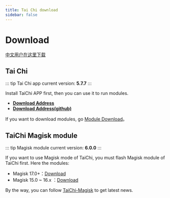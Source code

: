 ```yaml
---
title: Tai Chi download
sidebar: false
---
```


# Download

[中文用户在这里下载](/zh/download)

## Tai Chi

::: tip
Tai Chi app current version: **5.7.7**
:::

Install TaiChi APP first, then you can use it to run modules.

- [**Download Address**][stable1]
- [**Download Address(github)**][stable2]

If you want to download modules, go [Module Download](/module/)。

## TaiChi Magisk module

::: tip
Magisk module current version: **6.0.0**
:::

If you want to use Magisk mode of TaiChi, you must flash Magisk module of TaiChi first. Here the modules:

- Magisk 17.0+：[Download][taichi-magisk17]
- Magisk 15.0 ~ 16.x ：[Download][taichi-magisk16]

By the way, you can follow [TaiChi-Magisk][taichi-magisk] to get latest news.

[stable1]: https://tc5.us/file/19604958-414508709
[stable2]: https://github.com/taichi-framework/TaiChi/releases
[taichi-magisk17]: https://tc5.us/file/19604958-402348911
[taichi-magisk16]: https://www.lanzous.com/i37r5kh
[taichi-magisk]: https://github.com/taichi-framework/TaiChi-Magisk/releases

